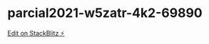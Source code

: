 # parcial2021-w5zatr-4k2-69890

[Edit on StackBlitz ⚡️](https://stackblitz.com/edit/parcial2021-w5zatr-4k2-69890)
